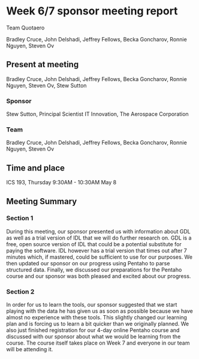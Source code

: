 # Week 6/7 sponsor meeting report

Team Quotaero

Bradley Cruce, John Delshadi, Jeffrey Fellows, Becka Goncharov, Ronnie Nguyen, Steven Ov

## Present at meeting

Bradley Cruce, John Delshadi, Jeffrey Fellows, Becka Goncharov, Ronnie Nguyen, Steven Ov, Stew Sutton

### Sponsor

Stew Sutton, Principal Scientist IT Innovation, The Aerospace Corporation   

### Team

Bradley Cruce, John Delshadi, Jeffrey Fellows, Becka Goncharov, Ronnie Nguyen, Steven Ov

## Time and place

ICS 193, Thursday 9:30AM - 10:30AM May 8 

## Meeting Summary

### Section 1
During this meeting, our sponsor presented us with information about GDL as well as a trial version of IDL that we will do further research on. GDL is a free, open source version of IDL that could be a potential substitute for paying the software. IDL however has a trial version that times out after 7 minutes which, if mastered, could be sufficient to use for our purposes. We then updated our sponsor on our progress using Pentaho to parse structured data. Finally, we discussed our preparations for the Pentaho course and our sponsor was both pleased and excited about our progress. 

### Section 2
In order for us to learn the tools, our sponsor suggested that we start playing with the data he has given us as soon as possible because we have almost no experience with these tools. This slightly changed our learning plan and is forcing us to learn a bit quicker than we originally planned. We also just finished registration for our 4-day online Pentaho course and discussed with our sponsor about what we would be learning from the course. The course itself takes place on Week 7 and everyone in our team will be attending it. 
	

